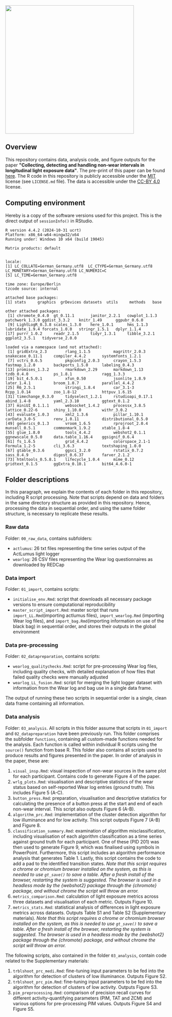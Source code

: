 <img src="https://github.com/tscnlab/Templates/blob/main/logo/logo_with_text-01.png" width="400"/>

## Overview
This repository contains data, analysis code, and figure outputs for the paper **"Collecting, detecting and handling non-wear intervals in longitudinal light exposure data"**. The pre-print of this paper can be found [here](https://www.biorxiv.org/content/10.1101/2024.12.23.627604v1). The R code in this repository is publicly accessible under the [MIT](https://opensource.org/license/mit) license (see `LICENSE.md` file). The data is accessible under the [CC-BY 4.0](https://creativecommons.org/licenses/by/4.0/) license.  

## Computing environment
Hereby is a copy of the software versions used for this project. This is the direct output of `sessionInfo()` in RStudio. 

```
R version 4.4.2 (2024-10-31 ucrt)
Platform: x86_64-w64-mingw32/x64
Running under: Windows 10 x64 (build 19045)

Matrix products: default


locale:
[1] LC_COLLATE=German_Germany.utf8  LC_CTYPE=German_Germany.utf8    LC_MONETARY=German_Germany.utf8 LC_NUMERIC=C                   
[5] LC_TIME=German_Germany.utf8    

time zone: Europe/Berlin
tzcode source: internal

attached base packages:
[1] stats     graphics  grDevices datasets  utils     methods   base     

other attached packages:
 [1] chromote_0.4.0  gt_0.11.1       janitor_2.2.1   cowplot_1.1.3   patchwork_1.3.0 ggdist_3.3.2    knitr_1.49      ggpubr_0.6.0   
 [9] LightLogR_0.3.8 scales_1.3.0    here_1.0.1      hms_1.1.3       lubridate_1.9.4 forcats_1.0.0   stringr_1.5.1   dplyr_1.1.4    
[17] purrr_1.0.2     readr_2.1.5     tidyr_1.3.1     tibble_3.2.1    ggplot2_3.5.1   tidyverse_2.0.0

loaded via a namespace (and not attached):
 [1] gridExtra_2.3        rlang_1.1.5          magrittr_2.0.3       snakecase_0.11.1     compiler_4.4.2       systemfonts_1.2.1   
 [7] vctrs_0.6.5          pkgconfig_2.0.3      crayon_1.5.3         fastmap_1.2.0        backports_1.5.0      labeling_0.4.3      
[13] promises_1.3.2       rmarkdown_2.29       markdown_1.13        tzdb_0.4.0           ps_1.8.1             ragg_1.3.3          
[19] bit_4.5.0.1          xfun_0.50            jsonlite_1.8.9       later_1.4.1          broom_1.0.7          parallel_4.4.2      
[25] R6_2.5.1             stringi_1.8.4        car_3.1-3            Rcpp_1.0.14          zoo_1.8-12           httpuv_1.6.15       
[31] timechange_0.3.0     tidyselect_1.2.1     rstudioapi_0.17.1    abind_1.4-8          yaml_2.3.10          ggtext_0.1.2        
[37] miniUI_0.1.1.1       websocket_1.4.2      processx_3.8.5       lattice_0.22-6       shiny_1.10.0         withr_3.0.2         
[43] evaluate_1.0.3       xml2_1.3.6           pillar_1.10.1        carData_3.0-5        renv_1.0.11          distributional_0.5.0
[49] generics_0.1.3       vroom_1.6.5          rprojroot_2.0.4      munsell_0.5.1        commonmark_1.9.2     xtable_1.8-4        
[55] glue_1.8.0           tools_4.4.2          webshot2_0.1.1       ggnewscale_0.5.0     data.table_1.16.4    ggsignif_0.6.4      
[61] fs_1.6.5             grid_4.4.2           colorspace_2.1-1     Formula_1.2-5        cli_3.6.3            textshaping_1.0.0   
[67] gtable_0.3.6         ggsci_3.2.0          rstatix_0.7.2        sass_0.4.9           digest_0.6.37        farver_2.1.2        
[73] htmltools_0.5.8.1    lifecycle_1.0.4      mime_0.12            gridtext_0.1.5       ggExtra_0.10.1       bit64_4.6.0-1        
```
## Folder descriptions
In this paragraph, we explain the contents of each folder in this repository, including R script processing. Note that scripts depend on data and folders in the same directory structure as provided in this repository. Hence, processing the data in sequential order, and using the same folder structure, is necessary to replicate these results. 

### Raw data
Folder: `00_raw_data`, contains subfolders:
- `actlumus`: 26 txt files representing the time series output of the ActLumus light logger
- `wearlog`: 26 CSV files representing the Wear log questionnaires as downloaded by REDCap

### Data import
Folder: `01_import`, contains scripts:
- `initialise_env.Rmd`: script that downloads all necessary package versions to ensure computational reproducibility
- `master_script_import.Rmd`: master script that runs `import_LL.Rmd`(importing actlumus files), `import_wearlog.Rmd` (importing Wear log files), and `import_bag.Rmd`(importing information on use of the black bag) in sequential order, and stores their outputs in the global environment

### Data pre-processing
Folder: `02_datapreparation`, contains scripts:
- `wearlog_qualitychecks.Rmd`: script for pre-processing Wear log files, including quality checks, with detailed explanation of how files that failed quality checks were manually adjusted
- `wearlog_LL_fusion.Rmd`: script for merging the light logger dataset with information from the Wear log and bag use in a single data frame.

The output of running these two scripts in sequential order is a single, clean data frame containing all information.

### Data analysis
Folder: `03_analysis`. All scripts in this folder assume that scripts in `01_import` and `02_datapreparation` have been previously run. 
This folder comprises the subfolder `functions`, containing all custom-made functions needed for the analysis. Each function is called within individual R scripts using the `source()` function from base R.
This folder also contains all scripts used to produce results and figures presented in the paper. In order of analysis in the paper, these are:
1. `visual_insp.Rmd`: visual inspection of non-wear sources in the same plot for each participant. Contains code to generate Figure 4 of the paper.
2. `wrlg_plots.Rmd`: visualisation and descriptive statistics of the wear status based on self-reported Wear log entries (ground truth). This includes Figure 5 (A-C).
3. `button_press.Rmd`: preparation, visualisation and descriptive statistics for calculating the presence of a button press at the start and end of each non-wear interval. This script also outputs Figure 6 (A-B).
4. `algorithm_prc.Rmd`: implementation of the cluster detection algorithm for low illuminance and for low activity. This script outputs Figure 7 (A-B) and Figure 8.
5. `classification_summary.Rmd`: examination of algorithm misclassification, including visualisation of each algorithm classification as a time series against ground truth for each participant. One of these (PID 201) was then used to generate Figure 9, which was finalised using symbols in PowerPoint. Furthermore, this script includes an algorithm performance analysis that generates Table 1. Lastly, this script contains the code to add a pad to the identified transition states. *Note that this script requires a chrome or chromium browser installed on the system, as this is needed to use `gt_save()` to save a table.  After a fresh install of the browser, restarting the system is suggested. The browser is used in a headless mode by the {webshot2} package through the {chromote} package, and without chrome the script will throw an error.*
6. `metrics_comparison.Rmd`: calculation of light exposure metrics across three datasets and visualisation of each metric. Outputs Figure 10.
7. `metrics_stats.Rmd`: statistical analysis of differences in light exposure metrics across datasets. Outputs Table S1 and Table S2 (Supplementary materials). *Note that this script requires a chrome or chromium browser installed on the system, as this is needed to use `gt_save()` to save a table.  After a fresh install of the browser, restarting the system is suggested. The browser is used in a headless mode by the {webshot2} package through the {chromote} package, and without chrome the script will throw an error.*

The following scripts, also contained in the folder `03_analysis`, contain code related to the Supplementary materials:
1. `trblshoot_prc_medi.Rmd`: fine-tuning input parameters to be fed into the algorithm for detection of clusters of low illuminance. Outputs Figure S2.
2. `trblshoot_prc_pim.Rmd`: fine-tuning input parameters to be fed into the algorithm for detection of clusters of low activity. Outputs Figure S3.
3. `pim_preprocessing.Rmd`: comparison of precision recall curves for different activity-quantifying parameters (PIM, TAT and ZCM) and various options for pre-processing PIM values. Outputs Figure S4 and Figure S5.
